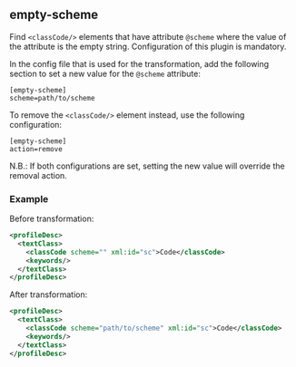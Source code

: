## empty-scheme
Find `<classCode/>` elements that have attribute ```@scheme``` where the value of the attribute is the empty string. Configuration of this plugin is mandatory.

In the config file that is used for the transformation, add the following section to set a new value for the `@scheme` attribute:
```
[empty-scheme]
scheme=path/to/scheme
```
To remove the `<classCode/>` element instead, use the following configuration:
```
[empty-scheme]
action=remove
```
N.B.: If both configurations are set, setting the new value will override the removal action.

### Example
Before transformation:
```xml
<profileDesc>
  <textClass>
    <classCode scheme="" xml:id="sc">Code</classCode>
    <keywords/>
  </textClass>
</profileDesc>
```

After transformation:
```xml
<profileDesc>
  <textClass>
    <classCode scheme="path/to/scheme" xml:id="sc">Code</classCode>
    <keywords/>
  </textClass>
</profileDesc>
```
